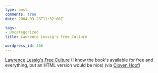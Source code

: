 ```yaml
---
type: post
comments: true
date: 2004-03-28T11:32:00Z

tags:
- Uncategorized
title: Lawrence Lessig's Free Culture

wordpress_id: 466
---
```


[Lawrence Lessig's Free Culture](http://free-culture.cc/freecontent/) (I know the book's available for free and everything, but an HTML version would be nice) (via [Cloven Hoof](http://clovenhoof.net))
